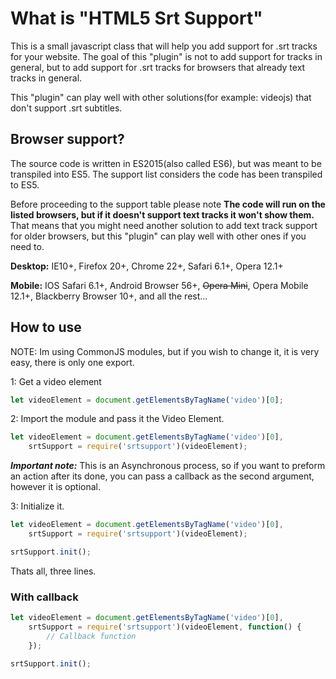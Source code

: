# What is "HTML5 Srt Support"
This is a small javascript class that will help you add support for .srt tracks for your website.
The goal of this "plugin" is not to add support for tracks in general, but to add support for .srt tracks for browsers
that already text tracks in general.

This "plugin" can play well with other solutions(for example: videojs) that don't support .srt subtitles.

## Browser support?
The source code is written in ES2015(also called ES6), but was meant to be transpiled into ES5. The support list
considers the code has been transpiled to ES5.

Before proceeding to the support table please note **The code will run on the listed browsers, but if it doesn't support
text tracks it won't show them.**
That means that you might need another solution to add text track support for older browsers, but this "plugin" can
play well with other ones if you need to.

**Desktop:**
IE10+, Firefox 20+, Chrome 22+, Safari 6.1+, Opera 12.1+

**Mobile:**
IOS Safari 6.1+, Android Browser 56+, ~~Opera Mini~~, Opera Mobile 12.1+,  Blackberry Browser 10+, and all the rest...

## How to use
NOTE: Im using CommonJS modules, but if you wish to change it, it is very easy, there is only one export.

1: Get a video element
```javascript
let videoElement = document.getElementsByTagName('video')[0];
```

2: Import the module and pass it the Video Element.
```javascript
let videoElement = document.getElementsByTagName('video')[0],
    srtSupport = require('srtsupport')(videoElement);
```
***Important note:*** This is an Asynchronous process, so if you want to preform an action after its done, you can pass
a callback as the second argument, however it is optional.

3: Initialize it.
```javascript
let videoElement = document.getElementsByTagName('video')[0],
    srtSupport = require('srtsupport')(videoElement);

srtSupport.init();
```

Thats all, three lines.

### With callback
```javascript
let videoElement = document.getElementsByTagName('video')[0],
    srtSupport = require('srtsupport')(videoElement, function() {
        // Callback function
    });

srtSupport.init();
```
